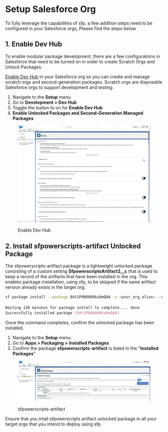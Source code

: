 # Setup Salesforce Org

To fully leverage the capabilities of sfp, a few addition steps need to be configured in your Salesforce orgs,  Please find the steps below

## 1. Enable Dev Hub

To enable modular package development, there are a few configurations in Salesforce that need to be turned on in order to create Scratch Orgs and Unlock Packages.

[Enable Dev Hub](https://developer.salesforce.com/docs/atlas.en-us.sfdx\_dev.meta/sfdx\_dev/sfdx\_setup\_enable\_devhub.htm) in your Salesforce org so you can create and manage scratch orgs and second-generation packages. Scratch orgs are disposable Salesforce orgs to support development and testing.

1. Navigate to the **Setup** menu
2. Go to **Development > Dev Hub**
3. Toggle the button to on for **Enable Dev Hub**
4. &#x20;**Enable Unlocked Packages and Second-Generation Managed Packages**&#x20;

<figure><img src="../.gitbook/assets/image (6).png" alt=""><figcaption><p>Enable Dev Hub</p></figcaption></figure>

## 2. Install sfpowerscripts-artifact Unlocked Package

The sfpowerscripts-artifact package is a lightweight unlocked package consisting of a custom setting **SfpowerscriptsArtifact2\_\_c** that is used to keep a record of the artifacts that have been installed in the org. This enables package installation, using sfp, to be skipped if the same artifact version already exists in the target org.

```bash
sf package install --package 04t1P000000ka9mQAA -o <your_org_alias> --security-type=AdminsOnly --wait=120

Waiting 120 minutes for package install to complete.... done
Successfully installed package [04t1P000000ka9mQAA]
```

Once the command completes, confirm the unlocked package has been installed.

1. Navigate to the **Setup** menu
2. Go to **Apps > Packaging > Installed Packages**
3. Confirm the package **sfpowerscripts-artifact** is listed in the "**Installed Packages**"

<figure><img src="../.gitbook/assets/image (7).png" alt=""><figcaption><p>sfpowerscripts-artifact </p></figcaption></figure>

Ensure that you intall sfpowerscripts artifact unlocked package in all your target orgs that you intend to deploy using sfp

